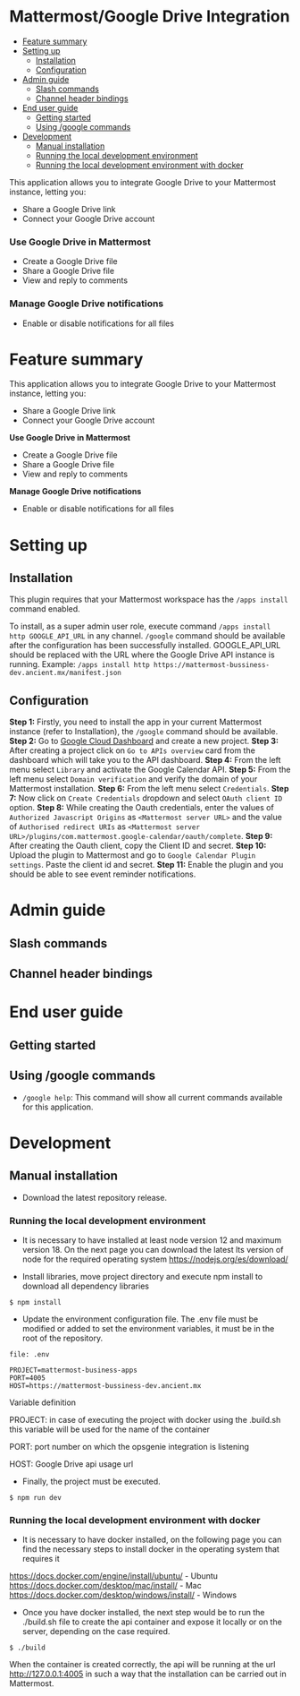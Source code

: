 # Mattermost/Google Drive Integration

* [Feature summary](#feature-summary)
* [Setting up](#setting-up)
    * [Installation](#installation)
    * [Configuration](#configuration)
* [Admin guide](#admin-guide)
    * [Slash commands](#slash-commands)
    * [Channel header bindings](#channel-header-bindings)
* [End user guide](#end-user-guide)
    * [Getting started](#getting-started)
    * [Using /google commands](#using-google-commands)
* [Development](#development)
    * [Manual installation](#manual-installation)
    * [Running the local development environment](#running-the-local-development-environment)
    * [Running the local development environment with docker](#running-the-local-development-environment-with-docker)

This application allows you to integrate Google Drive to your Mattermost instance, letting you:
- Share a Google Drive link
- Connect your Google Drive account

### Use Google Drive in Mattermost
- Create a Google Drive file
- Share a Google Drive file
- View and reply to comments

### Manage Google Drive notifications
- Enable or disable notifications for all files


# Feature summary

This application allows you to integrate Google Drive to your Mattermost instance, letting you:
- Share a Google Drive link
- Connect your Google Drive account

**Use Google Drive in Mattermost**
- Create a Google Drive file
- Share a Google Drive file
- View and reply to comments

**Manage Google Drive notifications**
- Enable or disable notifications for all files

# Setting up

## Installation

This plugin requires that your Mattermost workspace has the ``/apps install`` command enabled.

To install, as a super admin user role, execute command ``/apps install http GOOGLE_API_URL`` in any channel. ``/google`` command should be available after the configuration has been successfully installed. GOOGLE_API_URL should be replaced with the URL where the Google Drive API instance is running. Example: ``/apps install http https://mattermost-bussiness-dev.ancient.mx/manifest.json``

## Configuration

**Step 1:** Firstly, you need to install the app in your current Mattermost instance (refer to Installation), the ``/google`` command should be available.
**Step 2:** Go to [Google Cloud Dashboard](https://console.cloud.google.com/home/dashboard) and create a new project.
**Step 3:** After creating a project click on `Go to APIs overview` card from the dashboard which will take you to the API dashboard.
**Step 4:** From the left menu select `Library` and activate the Google Calendar API.
**Step 5:** From the left menu select `Domain verification` and verify the domain of your Mattermost installation.
**Step 6:** From the left menu select `Credentials`.
**Step 7:** Now click on `Create Credentials` dropdown and select `OAuth client ID` option.
**Step 8:** While creating the Oauth credentials, enter the values of `Authorized Javascript Origins` as `<Mattermost server URL>` and the value of `Authorised redirect URIs` as `<Mattermost server URL>/plugins/com.mattermost.google-calendar/oauth/complete`.
**Step 9:** After creating the Oauth client, copy the Client ID and secret.
**Step 10:** Upload the plugin to Mattermost and go to `Google Calendar Plugin settings`. Paste the client id and secret.
**Step 11:** Enable the plugin and you should be able to see event reminder notifications.


# Admin guide

## Slash commands

## Channel header bindings

# End user guide

## Getting started

## Using /google commands

- ``/google help``: This command will show all current commands available for this application.


# Development

## Manual installation

*  Download the latest repository release.

### Running the local development environment

* It is necessary to have installed at least node version 12 and maximum version 18.
  On the next page you can download the latest lts version of node for the required operating system https://nodejs.org/es/download/

*  Install libraries, move project directory and execute npm install to download all dependency libraries

```
$ npm install
```

*  Update the environment configuration file. The .env file must be modified or added to set the environment variables, it must be in the root of the repository.

```
file: .env

PROJECT=mattermost-business-apps
PORT=4005
HOST=https://mattermost-bussiness-dev.ancient.mx
```

Variable definition

PROJECT: in case of executing the project with docker using the .build.sh this variable will be used for the name of the container

PORT: port number on which the opsgenie integration is listening

HOST: Google Drive api usage url

* Finally, the project must be executed.

```
$ npm run dev
```

### Running the local development environment with docker

* It is necessary to have docker installed, on the following page you can find the necessary steps to install docker in the operating system that requires it

https://docs.docker.com/engine/install/ubuntu/ - Ubuntu
https://docs.docker.com/desktop/mac/install/ - Mac
https://docs.docker.com/desktop/windows/install/ - Windows

* Once you have docker installed, the next step would be to run the ./build.sh file to create the api container and expose it locally or on the server, depending on the case required.

```
$ ./build
```

When the container is created correctly, the api will be running at the url http://127.0.0.1:4005
in such a way that the installation can be carried out in Mattermost.

